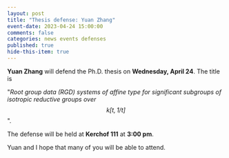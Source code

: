 ```yaml
---
layout: post
title: "Thesis defense: Yuan Zhang"
event-date: 2023-04-24 15:00:00
comments: false
categories: news events defenses
published: true
hide-this-item: true
---
```


**Yuan Zhang** will defend the Ph.D. thesis on **Wednesday, April 24**. The title is 

"_Root group data (RGD) systems of affine type for significant subgroups of isotropic reductive groups over $$k[t,1/t]$$_". 

The defense will be held at **Kerchof 111** at **3:00 pm**. 

Yuan and I hope that many of you will be able to attend.
